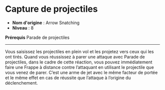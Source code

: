 # Capture de projectiles

 * **Nom d'origine** : Arrow Snatching
 * **Niveau** : 8


<p><strong>Prérequis</strong> Parade de projectiles</p>
<hr>
<p>Vous saisissez les projectiles en plein vol et les projetez vers ceux qui les ont tirés. Quand vous réussissez à parer une attaque avec Parade de projectiles, dans le cadre de cette réaction, vous pouvez immédiatement faire une Frappe à distance contre l’attaquant en utilisant le projectile que vous venez de parer. C’est une arme de jet avec le même facteur de portée et le même effet en cas de réussite que l’attaque à l’origine du déclenchement.</p>